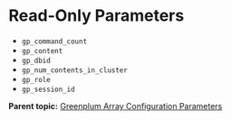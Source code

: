 # Read-Only Parameters 

-   `gp_command_count`
-   `gp_content`
-   `gp_dbid`
-   `gp_num_contents_in_cluster`
-   `gp_role`
-   `gp_session_id`

**Parent topic:** [Greenplum Array Configuration Parameters](../topics/g-greenplum-array-configuration-parameters.html)

